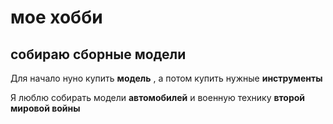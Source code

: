 # мое хобби 

## собираю сборные модели 

Для начало нуно купить **модель** , а потом купить нужные **инструменты**

Я люблю собирать модели **автомобилей** и военную  технику **второй мировой войны**
